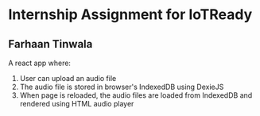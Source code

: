 # Internship Assignment for IoTReady
## Farhaan Tinwala

A react app where:
1. User can upload an audio file
2. The audio file is stored in browser's IndexedDB using DexieJS
3. When page is reloaded, the audio files are loaded from IndexedDB and rendered using HTML audio player
